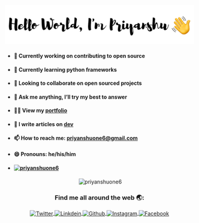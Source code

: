 [<img src = "intro.png">](https://github.com/priyanshuone6)

- #### 🔭 Currently working on contributing to open source 
- #### 🌱 Currently learning python frameworks
- #### 👯 Looking to collaborate on open sourced projects
<!-- - #### 🤔 I’m looking for help with ... -->
- #### 💬 Ask me anything, I’ll try my best to answer 
- #### 👨‍💻 View my [portfolio](https://priyanshuone6.github.io)
- #### 📝 I write articles on [dev](https://dev.to/priyanshu)
- #### 📫 How to reach me: priyanshuone6@gmail.com
- #### 😄 Pronouns: he/his/him
<!-- - #### ⚡ Fun fact: ... -->
- #### <p align="left"> [<img src="https://komarev.com/ghpvc/?username=priyanshuone6" alt="priyanshuone6" />](https://github.com/priyanshuone6)</p>

<p align="center">&nbsp;<img align="center" src="https://github-readme-stats.vercel.app/api?username=priyanshuone6&show_icons=true&count_private=true" alt="priyanshuone6" /></p>

  <h3 align="center">Find me all around the web 🌏:</h3>
  
  <p align="center">
<a href="https://twitter.com/priyanshuone6" target="blank">
  <img align="center" alt="Twitter" width="30px" src="https://image.flaticon.com/icons/svg/733/733579.svg" />
</a>
<a href="https://linkedin.com/in/priyanshuone6" target="blank">
  <img align="center" alt="Linkdein" width="30px" src="https://image.flaticon.com/icons/svg/174/174857.svg" />
</a>
<a href="https://github.com/priyanshuone6" target="blank">
  <img align="center" alt="Github" width="30px" src="https://image.flaticon.com/icons/svg/25/25231.svg" />
</a>
<a href="https://instagram.com/priyanshuone6" target="blank">
  <img align="center" alt="Instagram" width="30px" src="https://image.flaticon.com/icons/svg/2111/2111463.svg" />
</a>
<a href="https://www.facebook.com/priyanshuone6" target="blank">
  <img align="center" alt="Facebook" width="30px" src="https://image.flaticon.com/icons/svg/733/733547.svg" />
</a></p>
